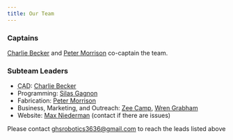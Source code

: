 ```yaml
---
title: Our Team
---
```

### Captains

[Charlie Becker](/members/charlie-becker) and [Peter Morrison](/members/peter-morrison) co-captain the team.

### Subteam Leaders

* <abbr title="Computer-Aided Design">CAD</abbr>: [Charlie Becker](/members/charlie-becker)
* Programming: [Silas Gagnon](/members/silas-gagnon)
* Fabrication: [Peter Morrison](/members/peter-morrison)
* Business, Marketing, and Outreach: [Zee Camp](/members/zee-camp), [Wren Grabham](/members/wren-grabham)
* Website: [Max Niederman](/members/max-niederman) (contact if there are issues)

Please contact ghsrobotics3636@gmail.com to reach the leads listed above